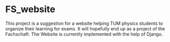 # FS_website
This project is a suggestion for a website helping TUM physics students to organize their learning for exams. It will hopefully end up as a project of the Fachschaft. The Website is currently implemented with the help of Django. 
